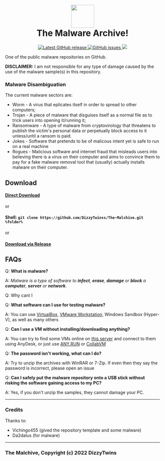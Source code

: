 <h1 align="center">
  <br>
  <img src=https://img.icons8.com/fluency/nuclear width="75">
  <br>
  The Malware Archive!
  <br>
</h1>
<p align="center">
<a href="https://github.com/DizzyTwinss/The-Malchive/releases/tag/Malware">
<img alt="Latest GitHub release" src="https://img.shields.io/github/release/Vichingo455/MalwareDatabase.svg?style=flat-square" />
</a>
<a href="https://github.com/DizzyTwinss/The-Malchive/issues">
<img src="https://img.shields.io/github/issues-raw/Vichingo455/MalwareDatabase.svg?style=flat-square&logo=github&logoColor=white"
alt="GitHub issues">
 </a>
<a href=https://github.com/DizzyTwinss/The-Malchive/pulse><img src=https://img.shields.io/github/repo-size/Vichingo455/MalwareDatabase?style=flat-square&logo=GitHub&logoColor=white&color=ff8f00></a>
  
One of the public malware repositories on GitHub.

**DISCLAIMER:** I am not responsible for any type of damage caused by the use of the malware sample(s) in this repository.

### Malware Disambiguation
The current malware sectors are:
- Worm - A virus that eplicates itself in order to spread to other computers;
- Trojan - A piece of malware that disguises itself as a normal file as to trick users into opening it/running it;
- Ransomware - A type of malware from cryptovirology that threatens to publish the victim's personal data or perpetually block access to it unless/until a ransom is paid.
- Jokes - Software that pretends to be of malicous intent yet is safe to run on a real machine
- Rogues - Malicious software and internet fraud that misleads users into believing there is a virus on their computer and aims to convince them to pay for a fake malware removal tool that (usually) actually installs malware on their computer.

## Download

#### [Direct Download](https://github.com/DizzyTwinss/The-Malchive/releases/download/Malware/The.Malware.Archive.7z)

or

#### Shell: `git clone https://github.com/DizzyTwinss/The-Malchive.git %folder%`

or

#### [Download via Release](https://github.com/DizzyTwinss/The-Malchive/releases/tag/Malware)

## FAQs
Q: **What is malware?**

A: *Malware is a type of software to **infect**, **erase**, **damage** or **block** a **computer**, **server** or **network***.

Q: Why cant I 

Q: **What software can I use for testing malware?**

A: You can use [VirtualBox](https://virtualbox.org), [VMware Workstation](https://www.vmware.com/it/products/workstation-pro.html), Windows Sandbox (Hyper-V), as well as many others

Q: **Can I use a VM without installing/downloading anything?**

A: You can try to find some VMs online on [this server](https://discord.gg/AhWGYbwcc4) and connect to them using AnyDesk, or just use [ANY.RUN](https://app.any.run) or [CollabVM](https://computernewb.com/collab-vm/)

Q: **The password isn't working, what can I do?**

A: Try to unzip the archives with WinRAR or 7-Zip. If even then they say the password is incorrect, please open an issue

Q: **Can I safely put the malware repository onto a USB stick without risking the software gaining access to my PC?**

A: Yes, if you don't unzip the samples, they cannot damage your PC.

---

### Credits
Thanks to:
- Vichingo455 (gived the repository template and some malware)
- Da2dalus (for malware)

---

### The Malchive, Copyright (c) 2022 DizzyTwins
